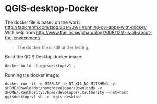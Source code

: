 # QGIS-desktop-Docker

The docker file is based on the work: http://fabiorehm.com/blog/2014/09/11/running-gui-apps-with-docker/   
With help from http://www.thelins.se/johan/blog/2008/12/it-is-all-about-the-environment/

>The docker file is still under testing.

Build the QGIS Desktop docker image:
```shell
docker build -t qgisdesktop:v1 .
```

Running the docker image:
```shell
docker run -it -e DISPLAY -e QT_X11_NO_MITSHM=1 -v $HOME/Downloads:/home/developer/Downloads -v $HOME/.Xauthority:/home/developer/.Xauthority --net=host qgisdesktop:v1 sh -c 'qgis desktop'
```
